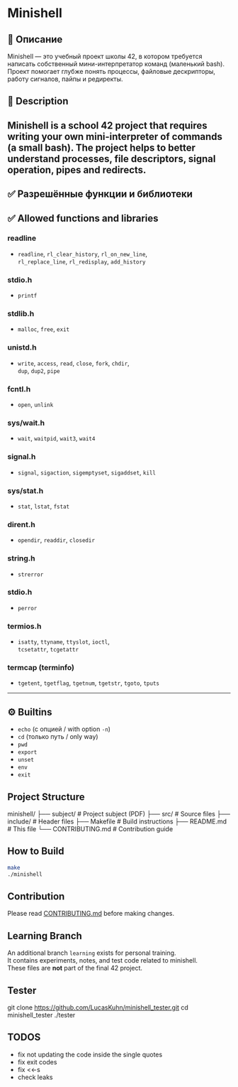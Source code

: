 # Minishell

## 📖 Описание
Minishell — это учебный проект школы 42, в котором требуется написать собственный мини-интерпретатор команд (маленький bash).  
Проект помогает глубже понять процессы, файловые дескрипторы, работу сигналов, пайпы и редиректы.

## 📖 Description
Minishell is a school 42 project that requires writing your own mini-interpreter of commands (a small bash).
The project helps to better understand processes, file descriptors, signal operation, pipes and redirects.
---

## ✅ Разрешённые функции и библиотеки
## ✅ Allowed functions and libraries

### readline
- `readline`, `rl_clear_history`, `rl_on_new_line`,  
  `rl_replace_line`, `rl_redisplay`, `add_history`

### stdio.h
- `printf`

### stdlib.h
- `malloc`, `free`, `exit`

### unistd.h
- `write`, `access`, `read`, `close`, `fork`, `chdir`,  
  `dup`, `dup2`, `pipe`

### fcntl.h
- `open`, `unlink`

### sys/wait.h
- `wait`, `waitpid`, `wait3`, `wait4`

### signal.h
- `signal`, `sigaction`, `sigemptyset`, `sigaddset`, `kill`

### sys/stat.h
- `stat`, `lstat`, `fstat`

### dirent.h
- `opendir`, `readdir`, `closedir`

### string.h
- `strerror`

### stdio.h
- `perror`

### termios.h
- `isatty`, `ttyname`, `ttyslot`, `ioctl`,  
  `tcsetattr`, `tcgetattr`

### termcap (terminfo)
- `tgetent`, `tgetflag`, `tgetnum`, `tgetstr`, `tgoto`, `tputs`

---

## ⚙️ Builtins
- `echo` (с опцией / with option `-n`)
- `cd` (только путь / only way)
- `pwd`
- `export`
- `unset`
- `env`
- `exit`

## Project Structure

minishell/
├── subject/ # Project subject (PDF)
├── src/ # Source files
├── include/ # Header files
├── Makefile # Build instructions
├── README.md # This file
└── CONTRIBUTING.md # Contribution guide

## How to Build

```bash
make
./minishell
```

## Contribution

Please read [CONTRIBUTING.md](CONTRIBUTING.md) before making changes.

## Learning Branch

An additional branch `learning` exists for personal training.  
It contains experiments, notes, and test code related to minishell.  
These files are **not** part of the final 42 project.

## Tester

git clone https://github.com/LucasKuhn/minishell_tester.git
cd minishell_tester
./tester

## TODOS
- fix not updating the code inside the single quotes 
- fix exit codes
- fix <<-s
- check leaks

